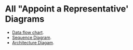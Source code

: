 # All "Appoint a Representative' Diagrams

- [Data flow chart](https://github.com/department-of-veterans-affairs/va.gov-team/blob/master/products/accredited-representation-management/product-documentation/appoint-a-representative/technical-documentation/images/v2/data-flow.png).
- [Sequence Diagram](https://github.com/department-of-veterans-affairs/va.gov-team/blob/master/products/accredited-representation-management/product-documentation/appoint-a-representative/technical-documentation/images/v2/sequence.png).
- [Architecture Diagam](https://github.com/department-of-veterans-affairs/va.gov-team/blob/master/products/accredited-representation-management/product-documentation/appoint-a-representative/technical-documentation/images/v2/architecture.png).
